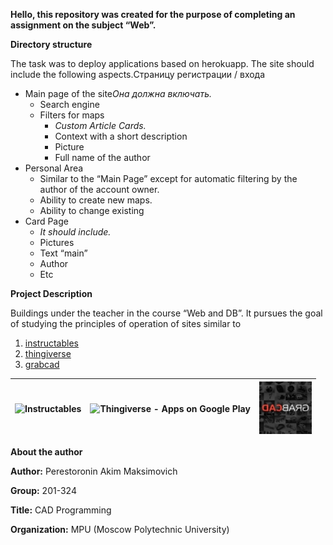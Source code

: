 ﻿**Hello, this repository was created for the purpose of completing an assignment on the subject “Web”.**

**Directory structure**

The task was to deploy applications based on herokuapp. The site should include the following aspects.Страницу регистрации / входа

- Main page of the site*Она должна включать.*
  - Search engine
  - Filters for maps
    - *Custom Article Cards.*
    - Context with a short description
    - Picture
    - Full name of the author
- Personal Area
  - Similar to the “Main Page” except for automatic filtering by the author of the account owner.
  - Ability to create new maps.
  - Ability to change existing
- Card Page
  - *It should include.*
  - Pictures
  - Text “main”
  - Author
  - Etc

**Project Description**

Buildings under the teacher in the course “Web and DB”. It pursues the goal of studying the principles of operation of sites similar to

1. [instructables](https://www.instructables.com/)
1. [thingiverse](https://www.thingiverse.com/)
1. [grabcad](https://grabcad.com/library)

|![Instructables](https://github.com/Mika-dot/Heroku-NodeJS/blob/main/RAdministrative/Aspose.Words.34c6d12c-2c18-44d3-9f55-1313a8794eae.001.png)|![Thingiverse - Apps on Google Play](https://github.com/Mika-dot/Heroku-NodeJS/blob/main/RAdministrative/Aspose.Words.34c6d12c-2c18-44d3-9f55-1313a8794eae.002.png)|![GrabCAD - Wikipedia](https://github.com/Mika-dot/Heroku-NodeJS/blob/main/RAdministrative/Aspose.Words.34c6d12c-2c18-44d3-9f55-1313a8794eae.003.jpeg)|
| :-: | :-: | :-: |

**About the author**

**Author:** Perestoronin Akim Maksimovich

**Group:** 201-324

**Title:** CAD Programming

**Organization:** MPU (Moscow Polytechnic University)
